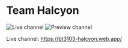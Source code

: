 # Team Halcyon
![Live channel](https://github.com/terenceneo/Halcyon/workflows/Deploy%20to%20Firebase%20Hosting%20on%20merge/badge.svg)
![Preview channel](https://github.com/terenceneo/Halcyon/workflows/Deploy%20to%20Firebase%20Hosting%20on%20PR/badge.svg)

Live channel: https://bt3103-halcyon.web.app/
